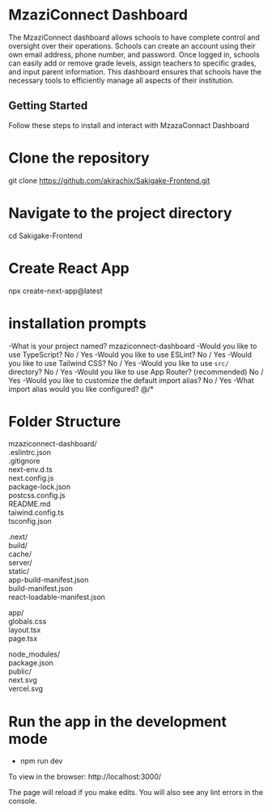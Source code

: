 # MzaziConnect Dashboard
The MzaziConnect dashboard allows schools to have complete control and oversight over their operations. Schools can create an account using their own email address, phone number, and password. Once logged in, schools can easily add or remove grade levels, assign teachers to specific grades, and input parent information. This dashboard ensures that schools have the necessary tools to efficiently manage all aspects of their institution.


## Getting Started
Follow these steps to install and interact with MzazaConnact Dashboard

# Clone the repository
git clone https://github.com/akirachix/Sakigake-Frontend.git

# Navigate to the project directory
cd Sakigake-Frontend

# Create React App
npx create-next-app@latest

# installation prompts
-What is your project named? mzaziconnect-dashboard
-Would you like to use TypeScript? No / Yes
-Would you like to use ESLint? No / Yes
-Would you like to use Tailwind CSS? No / Yes
-Would you like to use `src/` directory? No / Yes
-Would you like to use App Router? (recommended) No / Yes
-Would you like to customize the default import alias? No / Yes
-What import alias would you like configured? @/*

# Folder Structure
mzaziconnect-dashboard/
 <br/>
  .eslintrc.json
   <br/>
  .gitignore
   <br/>
  next-env.d.ts
   <br/>
  next.config.js
   <br/>
  package-lock.json
   <br/>
  postcss.config.js
   <br/>
  README.md
   <br/>
  taiwind.config.ts
   <br/>
  tsconfig.json
   <br/>

  .next/
   <br/>
    build/
     <br/>
    cache/
     <br/>
    server/
     <br/>
    static/
     <br/>
    app-build-manifest.json
     <br/>
    build-manifest.json
     <br/>
    react-loadable-manifest.json
     <br/>

  app/
   <br/>
    globals.css
     <br/>
    layout.tsx
     <br/>
    page.tsx
     <br/>

  node_modules/
   <br/>
  package.json
   <br/>
  public/
   <br/>
    next.svg
     <br/>
    vercel.svg
     <br/>

# Run the app in the development mode
- npm run dev

To view in the browser: http://localhost:3000/

The page will reload if you make edits.
You will also see any lint errors in the console.